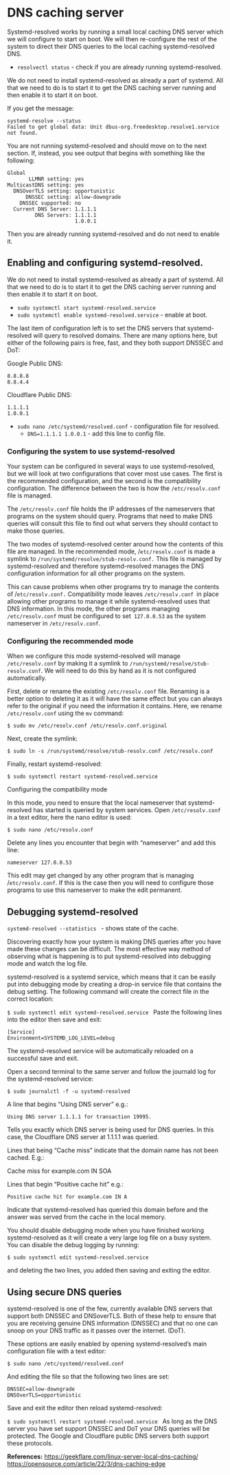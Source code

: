 # DNS caching server 

Systemd-resolved works by running a small local caching DNS server which we will configure to start on boot. We will then re-configure the rest of the system to direct their DNS queries to the local caching systemd-resolved DNS.

* `resolvectl status` - check if you are already running systemd-resolved.

We do not need to install systemd-resolved as already a part of systemd. All that we need to do is to start it to get the DNS caching server running and then enable it to start it on boot.

If you get the message:
```
systemd-resolve --status
Failed to get global data: Unit dbus-org.freedesktop.resolve1.service not found.
```
You are not running systemd-resolved and should move on to the next section. If, instead, you see output that begins with something like the following:

```
Global
       LLMNR setting: yes
MulticastDNS setting: yes
  DNSOverTLS setting: opportunistic
      DNSSEC setting: allow-downgrade
    DNSSEC supported: no
  Current DNS Server: 1.1.1.1
         DNS Servers: 1.1.1.1
                      1.0.0.1
```

Then you are already running systemd-resolved and do not need to enable it.

## Enabling and configuring systemd-resolved.

We do not need to install systemd-resolved as already a part of systemd. All that we need to do is to start it to get the DNS caching server running and then enable it to start it on boot.

* `sudo systemctl start systemd-resolved.service`
* `sudo systemctl enable systemd-resolved.service` - enable at boot.

The last item of configuration left is to set the DNS servers that systemd-resolved will query to resolved domains. There are many options here, but either of the following pairs is free, fast, and they both support DNSSEC and DoT:

Google Public DNS:

    8.8.8.8
    8.8.4.4

Cloudflare Public DNS:

    1.1.1.1
    1.0.0.1


* `sudo nano /etc/systemd/resolved.conf` - configuration file for resolved.
	* `DNS=1.1.1.1 1.0.0.1` - add this line to config file.


### Configuring the system to use systemd-resolved

Your system can be configured in several ways to use systemd-resolved, but we will look at two configurations that cover most use cases. The first is the recommended configuration, and the second is the compatibility configuration. The difference between the two is how the `/etc/resolv.conf` file is managed.

The `/etc/resolv.conf` file holds the IP addresses of the nameservers that programs on the system should query. Programs that need to make DNS queries will consult this file to find out what servers they should contact to make those queries.

The two modes of systemd-resolved center around how the contents of this file are managed. In the recommended mode, /`etc/resolv.conf` is made a symlink to `/run/systemd/resolve/stub-resolv.conf.` This file is managed by systemd-resolved and therefore systemd-resolved manages the DNS configuration information for all other programs on the system.

This can cause problems when other programs try to manage the contents of /`etc/resolv.conf.` Compatibility mode leaves `/etc/resolv.conf `in place allowing other programs to manage it while systemd-resolved uses that DNS information. In this mode, the other programs managing `/etc/resolv.conf` must be configured to set` 127.0.0.53` as the system nameserver in `/etc/resolv.conf`.


### Configuring the recommended mode

When we configure this mode systemd-resolved will manage `/etc/resolv.conf` by making it a symlink to `/run/systemd/resolve/stub-resolv.conf`. We will need to do this by hand as it is not configured automatically.

First, delete or rename the existing `/etc/resolv.conf` file. Renaming is a better option to deleting it as it will have the same effect but you can always refer to the original if you need the information it contains. Here, we rename `/etc/resolv.conf` using the `mv` command:

`$ sudo mv /etc/resolv.conf /etc/resolv.conf.original`

Next, create the symlink:

`$ sudo ln -s /run/systemd/resolve/stub-resolv.conf /etc/resolv.conf`

Finally, restart systemd-resolved:

`$ sudo systemctl restart systemd-resolved.service`

Configuring the compatibility mode

In this mode, you need to ensure that the local nameserver that systemd-resolved has started is queried by system services. Open `/etc/resolv.conf` in a text editor, here the nano editor is used:

`$ sudo nano /etc/resolv.conf`

Delete any lines you encounter that begin with “nameserver” and add this line:

`nameserver 127.0.0.53`

This edit may get changed by any other program that is managing /`etc/resolv.conf`. If this is the case then you will need to configure those programs to use this nameserver to make the edit permanent.


## Debugging systemd-resolved

`systemd-resolved --statistics ` - shows state of the cache.

Discovering exactly how your system is making DNS queries after you have made these changes can be difficult. The most effective way method of observing what is happening is to put systemd-resolved into debugging mode and watch the log file.

systemd-resolved is a systemd service, which means that it can be easily put into debugging mode by creating a drop-in service file that contains the debug setting. The following command will create the correct file in the correct location:

`$ sudo systemctl edit systemd-resolved.service
`
Paste the following lines into the editor then save and exit:
```
[Service]
Environment=SYSTEMD_LOG_LEVEL=debug
```
The systemd-resolved service will be automatically reloaded on a successful save and exit.

Open a second terminal to the same server and follow the journald log for the systemd-resolved service:

`$ sudo journalctl -f -u systemd-resolved`
    
A line that begins “Using DNS server” e.g.:

`Using DNS server 1.1.1.1 for transaction 19995.`

Tells you exactly which DNS server is being used for DNS queries. In this case, the Cloudflare DNS server at 1.1.1.1 was queried.

Lines that being “Cache miss” indicate that the domain name has not been cached. E.g.:

Cache miss for example.com IN SOA

Lines that begin “Positive cache hit” e.g.:

`Positive cache hit for example.com IN A`

Indicate that systemd-resolved has queried this domain before and the answer was served from the cache in the local memory.

You should disable debugging mode when you have finished working systemd-resolved as it will create a very large log file on a busy system. You can disable the debug logging by running:

`$ sudo systemctl edit systemd-resolved.service`

and deleting the two lines, you added then saving and exiting the editor.

## Using secure DNS queries

systemd-resolved is one of the few, currently available DNS servers that support both DNSSEC and DNSoverTLS. Both of these help to ensure that you are receiving genuine DNS information (DNSSEC) and that no one can snoop on your DNS traffic as it passes over the internet. (DoT).

These options are easily enabled by opening systemd-resolved’s main configuration file with a text editor:

`$ sudo nano /etc/systemd/resolved.conf`

And editing the file so that the following two lines are set:

```
DNSSEC=allow-downgrade
DNSOverTLS=opportunistic

```

Save and exit the editor then reload systemd-resolved:

`$ sudo systemctl restart systemd-resolved.service
`
As long as the DNS server you have set support DNSSEC and DoT your DNS queries will be protected. The Google and Cloudflare public DNS servers both support these protocols.


**References:**
https://geekflare.com/linux-server-local-dns-caching/
https://opensource.com/article/22/3/dns-caching-edge